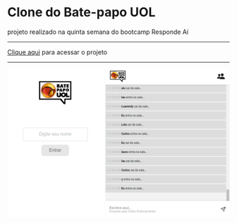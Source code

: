 # Clone do Bate-papo UOL
projeto realizado na quinta semana do bootcamp Responde Aí
___
[Clique aqui](https://luanerdy.github.io/uol) para acessar o projeto
___
![print](./assets/img/print.png)